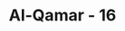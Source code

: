 ---
title: "Al-Qamar - 16"
no: 16
arabic_no: ١٦
ayah: فَكَيْفَ كَانَ عَذَابِيْ وَنُذُرِ 
translation: "Maka betapa dahsyatnya azab-Ku dan peringatan-Ku! "
tafsir: "Allah memperingatkan orang yang membangkang dan mendustakan para rasul serta tidak mengambil iktibar terhadap dahsyatnya siksaan Tuhan dan ancaman-ancamannya yang ditujukan kepada orang-orang yang tidak mengindahkan seruan para rasul"
---